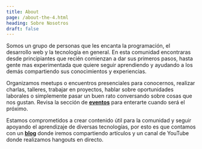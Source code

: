 ```yaml
---
title: About
page: /about-the-4.html
heading: Sobre Nosotros
draft: false
---
```



Somos un grupo de personas que les encanta la programación, el desarrollo web y la tecnología en general.
En esta comunidad encontraras desde principiantes que recién comienzan a dar sus primeros pasos, hasta gente mas experimentada que quiere seguir aprendiendo y ayudando a los demás compartiendo sus conocimientos y experiencias.

Organizamos meetups o encuentros presenciales para conocernos, realizar charlas, talleres, trabajar en proyectos, hablar sobre oportunidades laborales o simplemente pasar un buen rato conversando sobre cosas que nos gustan.
Revisa la sección de **[eventos](/events)** para enterarte cuando será el próximo.

Estamos comprometidos a crear contenido útil para la comunidad y seguir apoyando el aprendizaje de diversas tecnologías, por esto es que contamos con un **[blog](/blog)** donde iremos compartiendo artículos y un canal de YouTube donde realizamos hangouts en directo.
